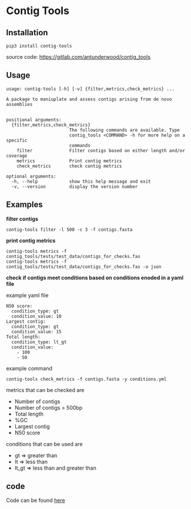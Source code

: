 # Contig Tools
## Installation
```
pip3 install contig-tools
```

source code: https://gitlab.com/antunderwood/contig_tools

## Usage
```
usage: contig-tools [-h] [-v] {filter,metrics,check_metrics} ...

A package to maniuplate and assess contigs arising from de novo assemblies


positional arguments:
  {filter,metrics,check_metrics}
                        The following commands are available. Type
                        contig_tools <COMMAND> -h for more help on a specific
                        commands
    filter              Filter contigs based on either length and/or coverage
    metrics             Print contig metrics
    check_metrics       check contig metrics

optional arguments:
  -h, --help            show this help message and exit
  -v, --version         display the version number
```

## Examples
**filter contigs**
```
contig-tools filter -l 500 -c 3 -f contigs.fasta
```

**print contig metrics**
```
contig-tools metrics -f contig_tools/tests/test_data/contigs_for_checks.fas
contig-tools metrics -f contig_tools/tests/test_data/contigs_for_checks.fas -o json
```
**check if contigs meet conditions based on conditions enoded in a yaml file**

example yaml file
```
N50 score:
  condition_type: gt
  condition_value: 10
Largest contig:
  condition_type: gt
  condition_value: 15
Total length:
  condition_type: lt_gt
  condition_value:
    - 100
    - 50
```
example command
```
contig-tools check_metrics -f contigs.fasta -y conditions.yml
```
metrics that can be checked are
 - Number of contigs
 - Number of contigs > 500bp
 - Total length
 - %GC
 - Largest contig
 - N50 score

 conditions that can be used are 
 - gt => greater than
 - lt => less than
 - lt_gt => less than and greater than

## code
Code can be found [here](https://gitlab.com/antunderwood/contig_tools)